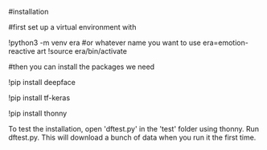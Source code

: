 #installation

#first set up a virtual environment with

!python3 -m venv era #or whatever name you want to use era=emotion-reactive art
!source era/bin/activate

#then you can install the packages we need

!pip install deepface

!pip install tf-keras

!pip install thonny

To test the installation, open 'dftest.py' in the 'test' folder using thonny.
Run dftest.py.
This will download a bunch of data when you run it the first time.
